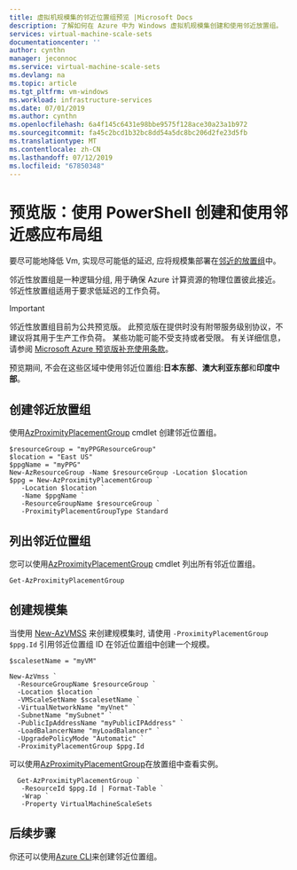 ```yaml
---
title: 虚拟机规模集的邻近位置组预览 |Microsoft Docs
description: 了解如何在 Azure 中为 Windows 虚拟机规模集创建和使用邻近放置组。
services: virtual-machine-scale-sets
documentationcenter: ''
author: cynthn
manager: jeconnoc
ms.service: virtual-machine-scale-sets
ms.devlang: na
ms.topic: article
ms.tgt_pltfrm: vm-windows
ms.workload: infrastructure-services
ms.date: 07/01/2019
ms.author: cynthn
ms.openlocfilehash: 6a4f145c6431e98bbe9575f128ace30a23a1b972
ms.sourcegitcommit: fa45c2bcd1b32bc8dd54a5dc8bc206d2fe23d5fb
ms.translationtype: MT
ms.contentlocale: zh-CN
ms.lasthandoff: 07/12/2019
ms.locfileid: "67850348"
---
```

# <a name="preview-creating-and-using-proximity-placement-groups-using-powershell"></a>预览版：使用 PowerShell 创建和使用邻近感应布局组

要尽可能地降低 Vm, 实现尽可能低的延迟, 应将规模集部署在[邻近的放置组](co-location.md#preview-proximity-placement-groups)中。

邻近性放置组是一种逻辑分组, 用于确保 Azure 计算资源的物理位置彼此接近。 邻近性放置组适用于要求低延迟的工作负荷。

> [!IMPORTANT]
> 邻近性放置组目前为公共预览版。
> 此预览版在提供时没有附带服务级别协议，不建议将其用于生产工作负荷。 某些功能可能不受支持或者受限。 有关详细信息，请参阅 [Microsoft Azure 预览版补充使用条款](https://azure.microsoft.com/support/legal/preview-supplemental-terms/)。
>
> 预览期间, 不会在这些区域中使用邻近位置组:**日本东部**、**澳大利亚东部**和**印度中部**。


## <a name="create-a-proximity-placement-group"></a>创建邻近放置组
使用[AzProximityPlacementGroup](https://docs.microsoft.com/powershell/module/az.compute/new-azproximityplacementgroup) cmdlet 创建邻近位置组。 

```azurepowershell-interactive
$resourceGroup = "myPPGResourceGroup"
$location = "East US"
$ppgName = "myPPG"
New-AzResourceGroup -Name $resourceGroup -Location $location
$ppg = New-AzProximityPlacementGroup `
   -Location $location `
   -Name $ppgName `
   -ResourceGroupName $resourceGroup `
   -ProximityPlacementGroupType Standard
```

## <a name="list-proximity-placement-groups"></a>列出邻近位置组

您可以使用[AzProximityPlacementGroup](/powershell/module/az.compute/get-azproximityplacementgroup) cmdlet 列出所有邻近位置组。

```azurepowershell-interactive
Get-AzProximityPlacementGroup
```


## <a name="create-a-scale-set"></a>创建规模集

当使用 [New-AzVMSS](https://docs.microsoft.com/powershell/module/az.compute/new-azvmss) 来创建规模集时, 请使用 `-ProximityPlacementGroup $ppg.Id` 引用邻近位置组 ID 在邻近位置组中创建一个规模。

```azurepowershell-interactive
$scalesetName = "myVM"

New-AzVmss `
  -ResourceGroupName $resourceGroup `
  -Location $location `
  -VMScaleSetName $scalesetName `
  -VirtualNetworkName "myVnet" `
  -SubnetName "mySubnet" `
  -PublicIpAddressName "myPublicIPAddress" `
  -LoadBalancerName "myLoadBalancer" `
  -UpgradePolicyMode "Automatic" `
  -ProximityPlacementGroup $ppg.Id
```

可以使用[AzProximityPlacementGroup](/powershell/module/az.compute/get-azproximityplacementgroup)在放置组中查看实例。

```azurepowershell-interactive
  Get-AzProximityPlacementGroup `
   -ResourceId $ppg.Id | Format-Table `
   -Wrap `
   -Property VirtualMachineScaleSets
```

## <a name="next-steps"></a>后续步骤

你还可以使用[Azure CLI](../virtual-machines/linux/proximity-placement-groups.md)来创建邻近位置组。